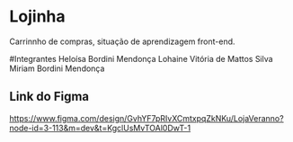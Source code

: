 # Lojinha
Carrinnho de compras, situação de aprendizagem front-end.

#Integrantes
Heloísa Bordini Mendonça
Lohaine Vitória de Mattos Silva
Miriam Bordini Mendonça

## Link do Figma
https://www.figma.com/design/GvhYF7pRIvXCmtxpqZkNKu/LojaVeranno?node-id=3-113&m=dev&t=KgclUsMvTOAl0DwT-1

